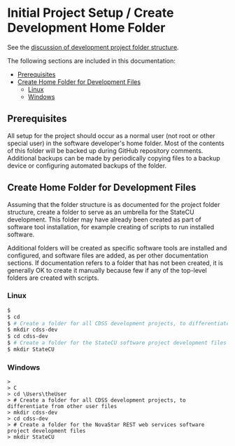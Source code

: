 # Initial Project Setup / Create Development Home Folder

See the [discussion of development project folder structure](overview#development-folder-structure).

The following sections are included in this documentation:

* [Prerequisites](#prerequisites)
* [Create Home Folder for Development Files](#create-home-folder-for-development-files)
	+ [Linux](#linux)
	+ [Windows](#windows)

## Prerequisites

All setup for the project should occur as a normal user (not root or other special user) in the software developer's home folder.
Most of the contents of this folder will be backed up during GitHub repository comments.
Additional backups can be made by periodically copying files to a backup device or configuring automated backups of the folder.

## Create Home Folder for Development Files

Assuming that the folder structure is as documented for the project folder structure,
create a folder to serve as an umbrella for the StateCU development.
This folder may have already been created as part of software tool installation, for example creating of scripts to run installed software.

Additional folders will be created as specific software tools are installed and configured,
and software files are added, as per other documentation sections.
If documentation refers to a folder that has not been created, it is generally OK to create it manually
because few if any of the top-level folders are created with scripts.

### Linux

```bash
$
$ cd
$ # Create a folder for all CDSS development projects, to differentiate from other user files
$ mkdir cdss-dev
$ cd cdss-dev
$ # Create a folder for the StateCU software project development files
$ mkdir StateCU
```

### Windows


```com
>
> C
> cd \Users\theUser
> # Create a folder for all CDSS development projects, to differentiate from other user files
> mkdir cdss-dev
> cd cdss-dev
> # Create a folder for the NovaStar REST web services software project development files
> mkdir StateCU
```

